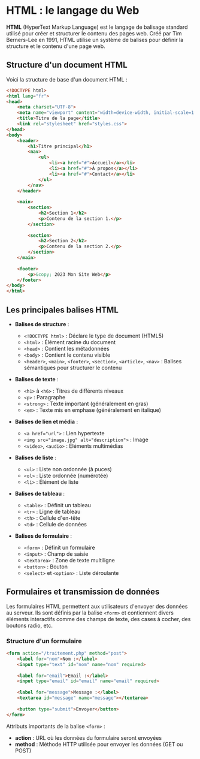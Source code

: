 # HTML : le langage du Web

**HTML** (HyperText Markup Language) est le langage de balisage standard utilisé pour créer et structurer le contenu des pages web. Créé par Tim Berners-Lee en 1991, HTML utilise un système de balises pour définir la structure et le contenu d'une page web.

## Structure d'un document HTML

Voici la structure de base d'un document HTML :

```html
<!DOCTYPE html>
<html lang="fr">
<head>
    <meta charset="UTF-8">
    <meta name="viewport" content="width=device-width, initial-scale=1.0">
    <title>Titre de la page</title>
    <link rel="stylesheet" href="styles.css">
</head>
<body>
    <header>
        <h1>Titre principal</h1>
        <nav>
            <ul>
                <li><a href="#">Accueil</a></li>
                <li><a href="#">À propos</a></li>
                <li><a href="#">Contact</a></li>
            </ul>
        </nav>
    </header>
    
    <main>
        <section>
            <h2>Section 1</h2>
            <p>Contenu de la section 1.</p>
        </section>
        
        <section>
            <h2>Section 2</h2>
            <p>Contenu de la section 2.</p>
        </section>
    </main>
    
    <footer>
        <p>&copy; 2023 Mon Site Web</p>
    </footer>
</body>
</html>
```

## Les principales balises HTML

- **Balises de structure** :
  - `<!DOCTYPE html>` : Déclare le type de document (HTML5)
  - `<html>` : Élément racine du document
  - `<head>` : Contient les métadonnées
  - `<body>` : Contient le contenu visible
  - `<header>`, `<main>`, `<footer>`, `<section>`, `<article>`, `<nav>` : Balises sémantiques pour structurer le contenu

- **Balises de texte** :
  - `<h1>` à `<h6>` : Titres de différents niveaux
  - `<p>` : Paragraphe
  - `<strong>` : Texte important (généralement en gras)
  - `<em>` : Texte mis en emphase (généralement en italique)

- **Balises de lien et média** :
  - `<a href="url">` : Lien hypertexte
  - `<img src="image.jpg" alt="description">` : Image
  - `<video>`, `<audio>` : Éléments multimédias

- **Balises de liste** :
  - `<ul>` : Liste non ordonnée (à puces)
  - `<ol>` : Liste ordonnée (numérotée)
  - `<li>` : Élément de liste

- **Balises de tableau** :
  - `<table>` : Définit un tableau
  - `<tr>` : Ligne de tableau
  - `<th>` : Cellule d'en-tête
  - `<td>` : Cellule de données

- **Balises de formulaire** :
  - `<form>` : Définit un formulaire
  - `<input>` : Champ de saisie
  - `<textarea>` : Zone de texte multiligne
  - `<button>` : Bouton
  - `<select>` et `<option>` : Liste déroulante

## Formulaires et transmission de données

Les formulaires HTML permettent aux utilisateurs d'envoyer des données au serveur. Ils sont définis par la balise `<form>` et contiennent divers éléments interactifs comme des champs de texte, des cases à cocher, des boutons radio, etc.

### Structure d'un formulaire

```html
<form action="/traitement.php" method="post">
    <label for="nom">Nom :</label>
    <input type="text" id="nom" name="nom" required>
    
    <label for="email">Email :</label>
    <input type="email" id="email" name="email" required>
    
    <label for="message">Message :</label>
    <textarea id="message" name="message"></textarea>
    
    <button type="submit">Envoyer</button>
</form>
```

Attributs importants de la balise `<form>` :
- **action** : URL où les données du formulaire seront envoyées
- **method** : Méthode HTTP utilisée pour envoyer les données (GET ou POST)
